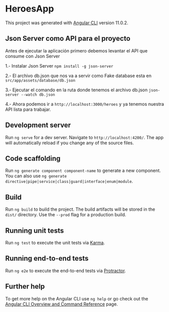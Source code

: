 # HeroesApp

This project was generated with [Angular CLI](https://github.com/angular/angular-cli) version 11.0.2.

## Json Server como API para el proyecto

Antes de ejecutar la aplicación primero debemos levantar el API que consume con Json Server

1.- Instalar Json Server
`npm install -g json-server`

2.- El archivo db.json que nos va a servir como Fake database esta en `src/app/assets/database/db.json`

3.- Ejecutar el comando en la ruta donde tenemos el archivo db.json `json-server --watch db.json`

4.- Ahora podemos ir a `http://localhost:3000/heroes` y ya tenemos nuestra API lista para trabajar.

## Development server

Run `ng serve` for a dev server. Navigate to `http://localhost:4200/`. The app will automatically reload if you change any of the source files.

## Code scaffolding

Run `ng generate component component-name` to generate a new component. You can also use `ng generate directive|pipe|service|class|guard|interface|enum|module`.

## Build

Run `ng build` to build the project. The build artifacts will be stored in the `dist/` directory. Use the `--prod` flag for a production build.

## Running unit tests

Run `ng test` to execute the unit tests via [Karma](https://karma-runner.github.io).

## Running end-to-end tests

Run `ng e2e` to execute the end-to-end tests via [Protractor](http://www.protractortest.org/).

## Further help

To get more help on the Angular CLI use `ng help` or go check out the [Angular CLI Overview and Command Reference](https://angular.io/cli) page.
